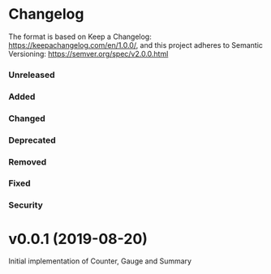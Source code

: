 # Changelog
The format is based on Keep a Changelog: https://keepachangelog.com/en/1.0.0/, and this project adheres to Semantic Versioning: https://semver.org/spec/v2.0.0.html

### Unreleased
### Added
### Changed
### Deprecated
### Removed
### Fixed
### Security

# v0.0.1 (2019-08-20)
Initial implementation of Counter, Gauge and Summary